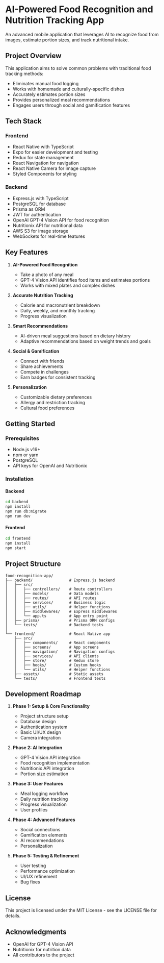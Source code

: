# AI-Powered Food Recognition and Nutrition Tracking App

An advanced mobile application that leverages AI to recognize food from images, estimate portion sizes, and track nutritional intake.

## Project Overview

This application aims to solve common problems with traditional food tracking methods:

- Eliminates manual food logging
- Works with homemade and culturally-specific dishes
- Accurately estimates portion sizes
- Provides personalized meal recommendations
- Engages users through social and gamification features

## Tech Stack

### Frontend

- React Native with TypeScript
- Expo for easier development and testing
- Redux for state management
- React Navigation for navigation
- React Native Camera for image capture
- Styled Components for styling

### Backend

- Express.js with TypeScript
- PostgreSQL for database
- Prisma as ORM
- JWT for authentication
- OpenAI GPT-4 Vision API for food recognition
- Nutritionix API for nutritional data
- AWS S3 for image storage
- WebSockets for real-time features

## Key Features

1. **AI-Powered Food Recognition**

   - Take a photo of any meal
   - GPT-4 Vision API identifies food items and estimates portions
   - Works with mixed plates and complex dishes

2. **Accurate Nutrition Tracking**

   - Calorie and macronutrient breakdown
   - Daily, weekly, and monthly tracking
   - Progress visualization

3. **Smart Recommendations**

   - AI-driven meal suggestions based on dietary history
   - Adaptive recommendations based on weight trends and goals

4. **Social & Gamification**

   - Connect with friends
   - Share achievements
   - Compete in challenges
   - Earn badges for consistent tracking

5. **Personalization**
   - Customizable dietary preferences
   - Allergy and restriction tracking
   - Cultural food preferences

## Getting Started

### Prerequisites

- Node.js v16+
- npm or yarn
- PostgreSQL
- API keys for OpenAI and Nutritionix

### Installation

#### Backend

```bash
cd backend
npm install
npm run db:migrate
npm run dev
```

#### Frontend

```bash
cd frontend
npm install
npm start
```

## Project Structure

```
food-recognition-app/
├── backend/                # Express.js backend
│   ├── src/
│   │   ├── controllers/    # Route controllers
│   │   ├── models/         # Data models
│   │   ├── routes/         # API routes
│   │   ├── services/       # Business logic
│   │   ├── utils/          # Helper functions
│   │   ├── middlewares/    # Express middlewares
│   │   └── app.ts          # App entry point
│   ├── prisma/             # Prisma ORM configs
│   └── tests/              # Backend tests
│
└── frontend/               # React Native app
    ├── src/
    │   ├── components/     # React components
    │   ├── screens/        # App screens
    │   ├── navigation/     # Navigation configs
    │   ├── services/       # API clients
    │   ├── store/          # Redux store
    │   ├── hooks/          # Custom hooks
    │   └── utils/          # Helper functions
    ├── assets/             # Static assets
    └── tests/              # Frontend tests
```

## Development Roadmap

1. **Phase 1: Setup & Core Functionality**

   - Project structure setup
   - Database design
   - Authentication system
   - Basic UI/UX design
   - Camera integration

2. **Phase 2: AI Integration**

   - GPT-4 Vision API integration
   - Food recognition implementation
   - Nutritionix API integration
   - Portion size estimation

3. **Phase 3: User Features**

   - Meal logging workflow
   - Daily nutrition tracking
   - Progress visualization
   - User profiles

4. **Phase 4: Advanced Features**

   - Social connections
   - Gamification elements
   - AI recommendations
   - Personalization

5. **Phase 5: Testing & Refinement**
   - User testing
   - Performance optimization
   - UI/UX refinement
   - Bug fixes

## License

This project is licensed under the MIT License - see the LICENSE file for details.

## Acknowledgments

- OpenAI for GPT-4 Vision API
- Nutritionix for nutrition data
- All contributors to the project
